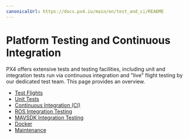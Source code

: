 ```yaml
---
canonicalUrl: https://docs.px4.io/main/en/test_and_ci/README
---
```


# Platform Testing and Continuous Integration

PX4 offers extensive tests and testing facilities, including unit and integration tests run via continuous integration and "live" flight testing by our dedicated test team.
This page provides an overview.

* [Test Flights](../test_and_ci/test_flights.md)
* [Unit Tests](../test_and_ci/unit_tests.md)
* [Continuous Integration (CI)](../test_and_ci/continous_integration.md)
* [ROS Integration Testing](../test_and_ci/integration_testing.md)
* [MAVSDK Integration Testing](../test_and_ci/integration_testing_mavsdk.md)
* [Docker](../test_and_ci/docker.md)
* [Maintenance](../test_and_ci/maintenance.md)

